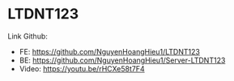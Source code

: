 # LTDNT123

Link Github:

- FE: https://github.com/NguyenHoangHieu1/LTDNT123
- BE: https://github.com/NguyenHoangHieu1/Server-LTDNT123
- Video: https://youtu.be/rHCXe58t7F4
